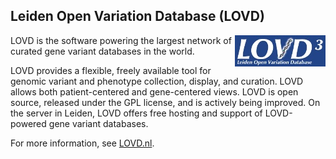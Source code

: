 ## Leiden Open Variation Database (LOVD)

<IMG src="https://github.com/LOVDnl/LOVD3/raw/master/src/gfx/LOVD3_logo145x50.jpg" style="float: right;">
LOVD is the software powering the largest network of curated gene variant
 databases in the world.

LOVD provides a flexible, freely available tool for genomic variant and
 phenotype collection, display, and curation.
LOVD allows both patient-centered and gene-centered views.
LOVD is open source, released under the GPL license, and is actively being
 improved.
On the server in Leiden, LOVD offers free hosting and support of LOVD-powered
 gene variant databases.

For more information, see [LOVD.nl](https://www.LOVD.nl/).
